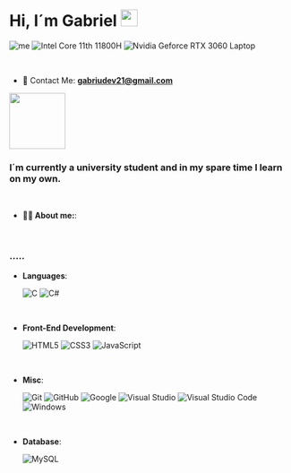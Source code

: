 <h1 align="left">Hi, I´m Gabriel <img src="https://media.giphy.com/media/hvRJCLFzcasrR4ia7z/giphy.gif" width="30"></h1>

![me](https://i.imgur.com/ffIAx0X.png)
![Intel Core 11th 11800H](https://img.shields.io/badge/Intel%20Core_i7_11th-0071C5?style=for-the-badge&logo=intel&logoColor=white)
![Nvidia Geforce RTX 3060 Laptop](https://img.shields.io/badge/NVIDIA-RTX3060-76B900?style=for-the-badge&logo=nvidia&logoColor=white)

<br>

- 📧 Contact Me: **gabriudev21@gmail.com**<br>
<a href="https://www.linkedin.com/in/gabrielsandrigo">
 <img align="aleft" alt"LinkedIn" | LinkedIn width="100px" src="https://img.shields.io/badge/LinkedIn-0077B5?style=for-the-badge&logo=linkedin&logoColor=white" />
</a>

<h3 align="left">I´m currently a university student and in my spare time I learn on my own. </h3>

<br>

- **👨🏻 About me:**:

<br>

<h3>..... </h3>

- **Languages**:
    
    ![C](https://img.shields.io/badge/C%20-%232370ED.svg?style=for-the-badge&logo=c&logoColor=white)
    ![C#](https://img.shields.io/badge/c%23-%23239120.svg?style=for-the-badge&logo=csharp&logoColor=white)    

<br>   
    
- **Front-End Development**:

   ![HTML5](https://img.shields.io/badge/HTML5%20-%23E34F26.svg?style=for-the-badge&logo=html5&logoColor=white)
   ![CSS3](https://img.shields.io/badge/CSS%20-%231572B6.svg?style=for-the-badge&logo=css3&logoColor=white)
   ![JavaScript](https://img.shields.io/badge/JavaScript%20-%23F7DF1E.svg?style=for-the-badge&logo=javascript&logoColor=black)

<br>

- **Misc**:

    ![Git](https://img.shields.io/badge/git-%23F05033.svg?style=for-the-badge&logo=git&logoColor=white)
    ![GitHub](https://img.shields.io/badge/github-%23121011.svg?style=for-the-badge&logo=github&logoColor=white)
    ![Google](https://img.shields.io/badge/google-%234285F4.svg?style=for-the-badge&logo=google&logoColor=white)
    ![Visual Studio](https://img.shields.io/badge/Visual_Studio-5C2D91?style=for-the-badge&logo=visual%20studio&logoColor=white)
    ![Visual Studio Code](https://img.shields.io/badge/Visual%20Studio%20Code-0078d7.svg?style=for-the-badge&logo=visual-studio-code&logoColor=white)
    ![Windows](https://img.shields.io/badge/Windows-0078D6?style=for-the-badge&logo=windows&logoColor=white)

<br>

- **Database**:
    
    ![MySQL](https://img.shields.io/badge/mysql-%2300000f.svg?style=for-the-badge&logo=mysql&logoColor=white)  

<br>

